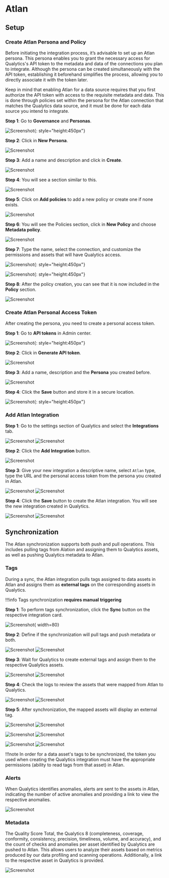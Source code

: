 # Atlan

## Setup

### Create Atlan Persona and Policy

Before initiating the integration process, it’s advisable to set up an Atlan persona. This persona enables you to grant the necessary access for Qualytics's API token to the metadata and data of the connections you plan to integrate. Although the persona can be created simultaneously with the API token, establishing it beforehand simplifies the process, allowing you to directly associate it with the token later.

Keep in mind that enabling Atlan for a data source requires that you first authorize the API token with access to the requisite metadata and data. This is done through policies set within the persona for the Atlan connection that matches the Qualytics data source, and it must be done for each data source you intend to integrate.

**Step 1**: Go to **Governance** and **Personas**.

![Screenshot](../../assets/integrations/atlan-governance-center.png){: style="height:450px"}

**Step 2**: Click in **New Persona**.

![Screenshot](../../assets/integrations/atlan-add-new-persona.png)

**Step 3**: Add a name and description and click in **Create**.

![Screenshot](../../assets/integrations/atlan-create-new-persona.png)

**Step 4**: You will see a section similar to this.

![Screenshot](../../assets/integrations/atlan-new-persona-view.png)

**Step 5**: Click on **Add policies** to add a new policy or create one if none exists.

![Screenshot](../../assets/integrations/atlan-add-policies.png)

**Step 6**: You will see the Policies section, click in **New Policy** and choose **Metadata policy**.

![Screenshot](../../assets/integrations/atlan-new-policy-section.png)

**Step 7**: Type the name, select the connection, and customize the permissions and assets that will have Qualytics access.

![Screenshot](../../assets/integrations/atlan-policy-to-connection.png){: style="height:450px"}

![Screenshot](../../assets/integrations/atlan-metadata-policy-and-assets-configuration.png){: style="height:450px"}

**Step 8**: After the policy creation, you can see that it is now included in the **Policy** section.

![Screenshot](../../assets/integrations/atlan-policy-attached-to-persona.png)

### Create Atlan Personal Access Token

After creating the persona, you need to create a personal access token.

**Step 1**: Go to **API tokens** in Admin center.

![Screenshot](../../assets/integrations/atlan-admin-center.png){: style="height:450px"}

**Step 2**: Click in **Generate API token**.

![Screenshot](../../assets/integrations/atlan-generate-api-token.png)

**Step 3**: Add a name, description and the **Persona** you created before.

![Screenshot](../../assets/integrations/atlan-add-new-api-token.png)

**Step 4**: Click the **Save** button and store it in a secure location.

![Screenshot](../../assets/integrations/atlan-token-generated.png){: style="height:450px"}

### Add Atlan Integration

**Step 1**: Go to the settings section of Qualytics and select the **Integrations** tab.

![Screenshot](../../assets/integrations/qualytics-settings-section-light.png#only-light)
![Screenshot](../../assets/integrations/qualytics-settings-section-dark.png#only-dark)
    
**Step 2**: Click the **Add Integration** button.

![Screenshot](../../assets/integrations/qualytics-add-integration.png)

**Step 3**: Give your new integration a descriptive name, select `Atlan` type, type the URL and the personal access token from the persona you created in Atlan.

![Screenshot](../../assets/integrations/qualytics-add-atlan-integration-light.png#only-light)
![Screenshot](../../assets/integrations/qualytics-add-atlan-integration-dark.png#only-dark)

**Step 4**: Click the **Save** button to create the Atlan integration. You will see the new integration created in Qualytics.

![Screenshot](../../assets/integrations/qualytics-atlan-integration-created-light.png#only-light)
![Screenshot](../../assets/integrations/qualytics-atlan-integration-created-dark.png#only-dark)

## Synchronization

The Atlan synchronization supports both push and pull operations. This includes pulling tags from Alation and assigning them to Qualytics assets, as well as pushing Qualytics metadata to Atlan.

### Tags

During a sync, the Atlan integration pulls tags assigned to data assets in Atlan and assigns them as **external tags** on the corresponding assets in Qualytics.

!!!info
    Tags synchronization **requires manual triggering**

**Step 1**: To perform tags synchronization, click the **Sync** button on the respective integration card.

![Screenshot](../../assets/integrations/qualytics-sync-button.png){ width=80}

**Step 2**: Define if the synchronization will pull tags and push metadata or both.  

![Screenshot](../../assets/integrations/atlan-sync-modal-light.png#only-light)
![Screenshot](../../assets/integrations/atlan-sync-modal-dark.png#only-dark)

**Step 3**: Wait for Qualytics to create external tags and assign them to the respective Qualytics assets.

![Screenshot](../../assets/integrations/qualytics-atlan-syncing-light.png#only-light)
![Screenshot](../../assets/integrations/qualytics-atlan-syncing-dark.png#only-dark)

**Step 4**: Check the logs to review the assets that were mapped from Atlan to Qualytics.

![Screenshot](../../assets/integrations/qualytics-atlan-logs-light.png#only-light)
![Screenshot](../../assets/integrations/qualytics-atlan-logs-dark.png#only-dark)

**Step 5**: After synchronization, the mapped assets will display an external tag.

![Screenshot](../../assets/integrations/qualytics-datastore-external-tag-light.png#only-light)
![Screenshot](../../assets/integrations/qualytics-datastore-external-tag-dark.png#only-dark)

![Screenshot](../../assets/integrations/qualytics-table-external-tag-light.png#only-light)
![Screenshot](../../assets/integrations/qualytics-table-external-tag-dark.png#only-dark)

![Screenshot](../../assets/integrations/qualytics-field-external-tag-light.png#only-light)
![Screenshot](../../assets/integrations/qualytics-field-external-tag-dark.png#only-dark)

!!!note
    In order for a data asset's tags to be synchronized, the token you used when creating the Qualytics integration must have the appropriate permissions (ability to read tags from that asset) in Atlan.


### Alerts

When Qualytics identifies anomalies, alerts are sent to the assets in Atlan, indicating the number of active anomalies and providing a link to view the respective anomalies.

![Screenshot](../../assets/integrations/atlan-qualytics-table-notification.png)

### Metadata

The Quality Score Total, the Qualytics 8 (completeness, coverage, conformity, consistency, precision, timeliness, volume, and accuracy), and the count of checks and anomalies per asset identified by Qualytics are pushed to Atlan. This allows users to analyze their assets based on metrics produced by our data profiling and scanning operations. Additionally, a link to the respective asset in Qualytics is provided.

![Screenshot](../../assets/integrations/atlan-qualytics-custom-metadata.png)
